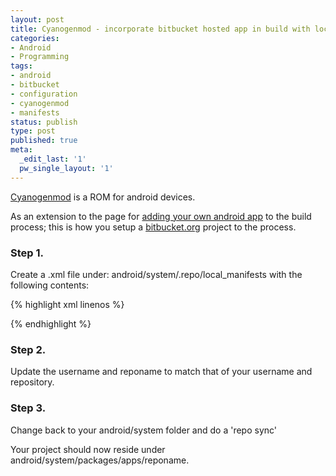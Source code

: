 ```yaml
---
layout: post
title: Cyanogenmod - incorporate bitbucket hosted app in build with local_manifest
categories:
- Android
- Programming
tags:
- android
- bitbucket
- configuration
- cyanogenmod
- manifests
status: publish
type: post
published: true
meta:
  _edit_last: '1'
  pw_single_layout: '1'
---
```

<a href="http://www.cyanogenmod.org/" title="Cyanogenmod" target="_blank">Cyanogenmod</a> is a ROM for android devices.

As an extension to the page for <a href="http://wiki.cyanogenmod.org/w/Doc:_adding_your_own_app" title="adding your own android app" target="_blank">adding your own android app</a> to the build process; this is how you setup a <a href="http://bitbucket.org" title="bitbucket" target="_blank">bitbucket.org</a> project to the process.

### Step 1.

Create a .xml file under: android/system/.repo/local_manifests with the following contents:

{% highlight xml linenos %}

<?xml version="1.0" encoding="UTF-8"?>
<manifest>
  <remote 
    name="bitbucket" 
    fetch="https://bitbucket.org/username" 
  />
  <project 
    name="reponame" 
    path="packages/apps/reponame" 
    remote="bitbucket" 
    revision="refs/heads/master"
  />
</manifest>

{% endhighlight %}

### Step 2.

Update the username and reponame to match that of your username and repository.

### Step 3.

Change back to your android/system folder and do a 'repo sync'

Your project should now reside under android/system/packages/apps/reponame.